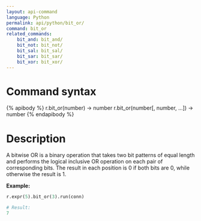 ```yaml
---
layout: api-command
language: Python
permalink: api/python/bit_or/
command: bit_or
related_commands:
    bit_and: bit_and/
    bit_not: bit_not/
    bit_sal: bit_sal/
    bit_sar: bit_sar/
    bit_xor: bit_xor/
---
```


# Command syntax #

{% apibody %}
r.bit_or(number) &rarr; number
r.bit_or(number[, number, ...]) &rarr; number
{% endapibody %}

# Description #

A bitwise OR is a binary operation that takes two bit patterns of equal length and performs the logical inclusive OR operation on each pair of corresponding bits. The result in each position is 0 if both bits are 0, while otherwise the result is 1.

__Example:__

```py
r.expr(5).bit_or(3).run(conn)

# Result:
7
```
